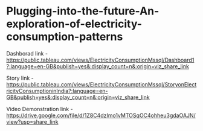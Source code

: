 # Plugging-into-the-future-An-exploration-of-electricity-consumption-patterns

Dashborad link - https://public.tableau.com/views/ElectricityConsumptionMssql/Dashboard1?:language=en-GB&publish=yes&:display_count=n&:origin=viz_share_link

Story link - https://public.tableau.com/views/ElectricityConsumptionMssql/StoryonElectricityConsumptioninIndia?:language=en-GB&publish=yes&:display_count=n&:origin=viz_share_link

Video Demonstration link - https://drive.google.com/file/d/1Z8C4dzImo1vMTOSqOC4ohheu3gdaOAJN/view?usp=share_link
